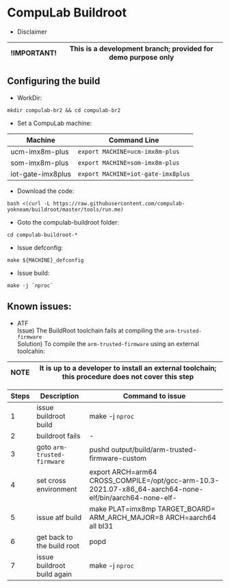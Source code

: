 # CompuLab Buildroot

* Disclaimer

| !IMPORTANT! | This is a development branch; provided for demo purpose only|
|---|---|

## Configuring the build

* WorkDir:
```
mkdir compulab-br2 && cd compulab-br2
```

* Set a CompuLab machine:

| Machine | Command Line |
|---|---|
|ucm-imx8m-plus|```export MACHINE=ucm-imx8m-plus```|
|som-imx8m-plus|```export MACHINE=som-imx8m-plus```|
|iot-gate-imx8plus|```export MACHINE=iot-gate-imx8plus```|

* Download the code:
```
bash <(curl -L https://raw.githubusercontent.com/compulab-yokneam/buildroot/master/tools/run.me)
```

* Goto the compulab-buildroot folder:
```
cd compulab-buildroot-*
```

* Issue defconfig:
```
make ${MACHINE}_defconfig
```

* Issue build:
```
make -j `nproc`
```

## Known issues:

* ATF<br>
Issue) The BuildRoot toolchain fails at compiling the `arm-trusted-firmware`<br>
Solution) To compile the `arm-trusted-firmware` using an external toolcahin:<br>

|NOTE|It is up to a developer to install an external toolchain; this procedure does not cover this step|
|---|---|

|Steps|Description|Command to issue|
|---|---|---|
|1|issue buildroot build|make -j `nproc`|
|2|buildroot fails|-|
|3|goto `arm-trusted-firmware`|pushd output/build/arm-trusted-firmware-custom|
|4|set cross environment|export ARCH=arm64 CROSS_COMPILE=/opt/gcc-arm-10.3-2021.07-x86_64-aarch64-none-elf/bin/aarch64-none-elf-|
|5|issue atf build|make PLAT=imx8mp TARGET_BOARD= ARM_ARCH_MAJOR=8 ARCH=aarch64 all bl31|
|6|get back to the build root|popd|
|7|issue buildroot build again|make -j `nproc`|
